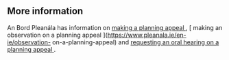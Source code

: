 ##  More information

An Bord Pleanála has information on [ making a planning appeal
](https://www.pleanala.ie/en-ie/making-a-planning-appeal) , [ making an
observation on a planning appeal ](https://www.pleanala.ie/en-ie/observation-
on-a-planning-appeal) and [ requesting an oral hearing on a planning appeal
](https://www.pleanala.ie/en-ie/oral-hearings) .
